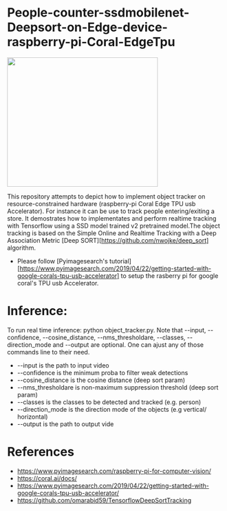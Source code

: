 # People-counter-ssdmobilenet-Deepsort-on-Edge-device-raspberry-pi-Coral-EdgeTpu
<img src="/result.gif" width="350" height="300"/>

This repository attempts to depict how to implement object tracker on resource-constrained hardware (raspberry-pi Coral Edge TPU usb Accelerator). For instance it can be use to track people entering/exiting a store. It demostrates how to implementates and perform realtime tracking with Tensorflow using a SSD model trained v2 pretrained model.The object tracking is based on the Simple Online and Realtime Tracking with a Deep Association Metric [Deep SORT][https://github.com/nwojke/deep_sort] algorithm.

  - Please follow [Pyimagesearch's tutorial][https://www.pyimagesearch.com/2019/04/22/getting-started-with-google-corals-tpu-usb-accelerator] to setup the rasberry pi for google coral's TPU usb Accelerator.
 
# Inference:

To run real time inference:
python object_tracker.py.
Note that --input, --confidence,  --cosine_distance, --nms_thresholdare, --classes, --direction_mode and --output are optional. One can ajust any of those commands line to their need. 
  - --input is the path to input video
  - --confidence is the  minimum proba to filter weak detections
  - --cosine_distance is the cosine distance (deep sort param)
  - --nms_thresholdare is non-maximum suppression threshold (deep sort param)
  - --classes is the classes to be detected and tracked (e.g. person)
  - --direction_mode is the direction mode of the objects (e.g vertical/ horizontal)
  - --output is the path to output vide

# References

  - https://www.pyimagesearch.com/raspberry-pi-for-computer-vision/
  - https://coral.ai/docs/
  - https://www.pyimagesearch.com/2019/04/22/getting-started-with-google-corals-tpu-usb-accelerator/
  - https://github.com/omarabid59/TensorflowDeepSortTracking

